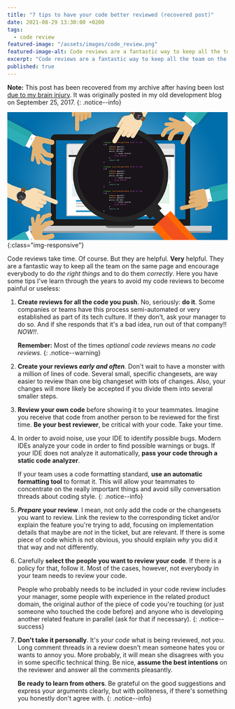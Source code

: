 ```yaml
---
title: "7 tips to have your code better reviewed (recovered post)"
date: 2021-08-29 13:30:00 +0200
tags:
  - code review
featured-image: "/assets/images/code_review.png"
featured-image-alt: Code reviews are a fantastic way to keep all the team on the same page
excerpt: "Code reviews are a fantastic way to keep all the team on the same page and encourage everybody to follow best coding practices. Here you have tips to avoid your code reviews to become painful or useless."
published: true
---
```


**Note:** This post has been recovered from my archive after having been lost [due to my brain injury](/abi/about-me/hello-and-welcome/). It was originally posted in my old development blog on September 25, 2017.
{: .notice--info}

![code-review](/assets/images/posts/code_review.png){:class="img-responsive"}

Code reviews take time. Of course. But they are helpful. **Very** helpful. They are a fantastic way to keep all the team on the same page and encourage everybody to do _the right things_ and to do them _correctly_. Here you have some tips I've learn through the years to avoid my code reviews to become painful or useless:

1. **Create reviews for all the code you push**. No, seriously: **do it**. Some companies or teams have this process semi-automated or very established as part of its tech culture. If they don't, ask your manager to do so. And if she responds that it's a bad idea, run out of that company!! _NOW!!_.

    **Remember:** Most of the times _optional code reviews_ means _no code reviews_.
    {: .notice--warning}

2. **Create your reviews _early and often_**. Don't wait to have a monster with a million of lines of code. Several small, specific changesets, are way easier to review than one big changeset with lots of changes. Also, your changes will more likely be accepted if you divide them into several smaller steps.

3. **Review your own code** before showing it to your teammates. Imagine you receive that code from another person to be reviewed for the first time. **Be your best reviewer**, be critical with your code. Take your time.

4. In order to avoid noise, use your IDE to identify possible bugs. Modern IDEs analyze your code in order to find possible warnings or bugs. If your IDE does not analyze it automatically, **pass your code through a static code analyzer**.

	If your team uses a code formatting standard, **use an automatic formatting tool** to format it. This will allow your teammates to concentrate on the really important things and avoid silly conversation threads about coding style.
    {: .notice--info}

5. **_Prepare_ your review**. I mean, not only add the code or the changesets you want to review. Link the review to the corresponding ticket and/or explain the feature you're trying to add, focusing on implementation details that maybe are _not_ in the ticket, but are relevant. If there is some piece of code which is not obvious, you should explain _why_ you did it that way and not differently.

6. Carefully **select the people you want to review your code**. If there is a policy for that, follow it. Most of the cases, however, not everybody in your team needs to review your code.

    People who probably needs to be included in your code review includes your manager, some people with experience in the related product domain, the original author of the piece of code you're touching (or just someone who touched the code before) and anyone who is developing another related feature in parallel (ask for that if necessary).
    {: .notice--success}

7. **Don't take it personally**. It's _your code_ what is being reviewed, not _you_. Long comment threads in a review doesn't mean someone hates you or wants to annoy you. More probably, it will mean she disagrees with you in some specific technical thing. Be nice, **assume the best intentions** on the reviewer and answer all the comments pleasantly.

    **Be ready to learn from others**. Be grateful on the good suggestions and express your arguments clearly, but with politeness, if there's something you honestly don't agree with.
    {: .notice--info}
